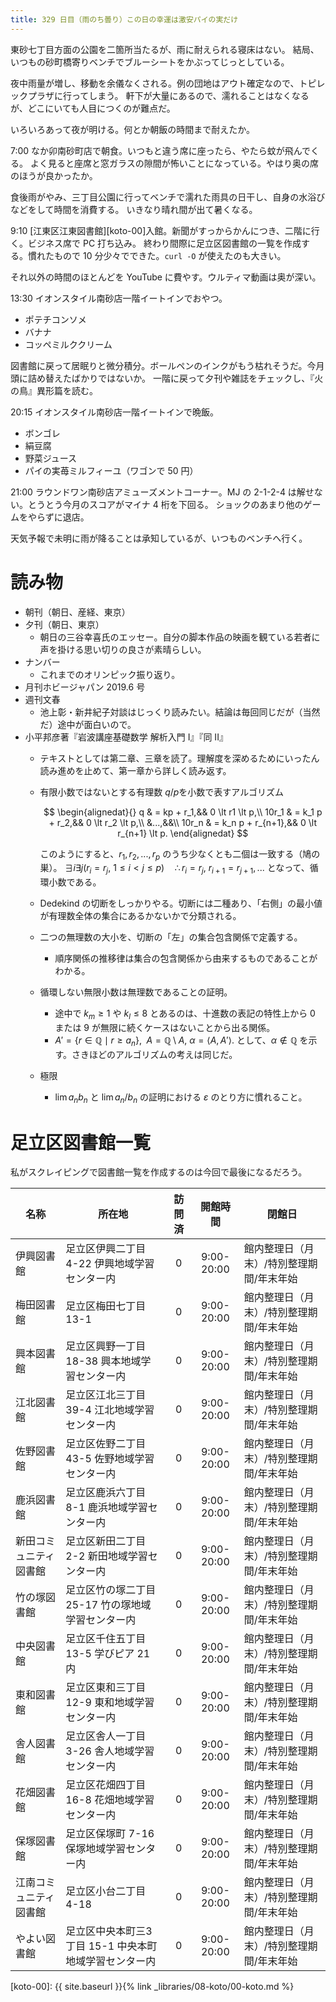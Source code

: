 ```yaml
---
title: 329 日目（雨のち曇り）この日の幸運は激安パイの実だけ
---
```


東砂七丁目方面の公園を二箇所当たるが、雨に耐えられる寝床はない。
結局、いつもの砂町橋寄りベンチでブルーシートをかぶってじっとしている。

夜中雨量が増し、移動を余儀なくされる。例の団地はアウト確定なので、トピレックプラザに行ってしまう。
軒下が大量にあるので、濡れることはなくなるが、どこにいても人目につくのが難点だ。

いろいろあって夜が明ける。何とか朝飯の時間まで耐えたか。

7:00 なか卯南砂町店で朝食。いつもと違う席に座ったら、やたら蚊が飛んでくる。
よく見ると座席と窓ガラスの隙間が怖いことになっている。やはり奥の席のほうが良かったか。

食後雨がやみ、三丁目公園に行ってベンチで濡れた雨具の日干し、自身の水浴びなどをして時間を消費する。
いきなり晴れ間が出て暑くなる。

9:10 [江東区江東図書館][koto-00]入館。新聞がすっからかんにつき、二階に行く。ビジネス席で PC 打ち込み。
終わり間際に足立区図書館の一覧を作成する。慣れたもので 10 分少々でできた。`curl -O` が使えたのも大きい。

それ以外の時間のほとんどを YouTube に費やす。ウルティマ動画は奥が深い。

13:30 イオンスタイル南砂店一階イートインでおやつ。
* ポテチコンソメ
* バナナ
* コッペミルククリーム

図書館に戻って居眠りと微分積分。ボールペンのインクがもう枯れそうだ。今月頭に詰め替えたばかりではないか。
一階に戻って夕刊や雑誌をチェックし、『火の鳥』異形篇を読む。

20:15 イオンスタイル南砂店一階イートインで晩飯。
* ボンゴレ
* 絹豆腐
* 野菜ジュース
* パイの実苺ミルフィーユ（ワゴンで 50 円）

21:00 ラウンドワン南砂店アミューズメントコーナー。MJ の 2-1-2-4 は解せない。とうとう今月のスコアがマイナ 4 桁を下回る。
ショックのあまり他のゲームをやらずに退店。

天気予報で未明に雨が降ることは承知しているが、いつものベンチへ行く。

# 読み物

* 朝刊（朝日、産経、東京）
* 夕刊（朝日、東京）
  * 朝日の三谷幸喜氏のエッセー。自分の脚本作品の映画を観ている若者に声を掛ける思い切りの良さが素晴らしい。
* ナンバー
  * これまでのオリンピック振り返り。
* 月刊ホビージャパン 2019.6 号
* 週刊文春
  * 池上彰・新井紀子対談はじっくり読みたい。結論は毎回同じだが（当然だ）途中が面白いので。
* 小平邦彦著『岩波講座基礎数学 解析入門 I』『同 II』
  * テキストとしては第二章、三章を読了。理解度を深めるためにいったん読み進めを止めて、第一章から詳しく読み返す。
  * 有限小数ではないとする有理数 $q/p$を小数で表すアルゴリズム

    $$
    \begin{alignedat}{}
        q & = kp + r_1,&& 0 \lt r1 \lt p,\\
    10r_1 & = k_1 p + r_2,&& 0 \lt r_2 \lt p,\\
          &...,&&\\
    10r_n & = k_n p + r_{n+1},&& 0 \lt r_{n+1} \lt p.
    \end{alignedat}
    $$

    このようにすると、$r_1, r_2, ..., r_p$ のうち少なくとも二個は一致する（鳩の巣）。
    $\exists i \exists j (r_i = r_j,\ 1 \le i \lt j \le p)\quad \therefore r_i = r_j,\ r_{i + 1} = r_{j + 1}, ...$
    となって、循環小数である。
  * Dedekind の切断をしっかりやる。切断には二種あり、「右側」の最小値が有理数全体の集合にあるかないかで分類される。
  * 二つの無理数の大小を、切断の「左」の集合包含関係で定義する。
    * 順序関係の推移律は集合の包含関係から由来するものであることがわかる。
  * 循環しない無限小数は無理数であることの証明。
    * 途中で $k_m \ge 1$ や $k_l \le 8$ とあるのは、十進数の表記の特性上から 0 または 9 が無限に続くケースはないことから出る関係。
    * $A' = \lbrace r \in \mathbb{Q} \mid r \ge a_n\rbrace,\;\ A = \mathbb{Q}\setminus{A},\ \alpha = \langle A, A' \rangle.$
      として、$\alpha \notin \mathbb{Q}$ を示す。さきほどのアルゴリズムの考えは同じだ。
  * 極限
    * $\lim a_n b_n$ と $\lim a_n/b_n$ の証明における $\varepsilon$ のとり方に慣れること。

# 足立区図書館一覧

私がスクレイピングで図書館一覧を作成するのは今回で最後になるだろう。

| 名称                   | 所在地                                                | 訪問済 | 開館時間   | 閉館日                                   |
| ---------------------- | ----------------------------------------------------- | :----: |:----------:| ---------------------------------------- |
| 伊興図書館             | 足立区伊興二丁目 4-22 伊興地域学習センター内          |   0    | 9:00-20:00 | 館内整理日（月末）/特別整理期間/年末年始 |
| 梅田図書館             | 足立区梅田七丁目 13-1                                 |   0    | 9:00-20:00 | 館内整理日（月末）/特別整理期間/年末年始 |
| 興本図書館             | 足立区興野一丁目 18-38 興本地域学習センター内         |   0    | 9:00-20:00 | 館内整理日（月末）/特別整理期間/年末年始 |
| 江北図書館             | 足立区江北三丁目 39-4 江北地域学習センター内          |   0    | 9:00-20:00 | 館内整理日（月末）/特別整理期間/年末年始 |
| 佐野図書館             | 足立区佐野二丁目 43-5 佐野地域学習センター内          |   0    | 9:00-20:00 | 館内整理日（月末）/特別整理期間/年末年始 |
| 鹿浜図書館             | 足立区鹿浜六丁目 8-1 鹿浜地域学習センター内           |   0    | 9:00-20:00 | 館内整理日（月末）/特別整理期間/年末年始 |
| 新田コミュニティ図書館 | 足立区新田二丁目 2-2 新田地域学習センター内           |   0    | 9:00-20:00 | 館内整理日（月末）/特別整理期間/年末年始 |
| 竹の塚図書館           | 足立区竹の塚二丁目 25-17 竹の塚地域学習センター内     |   0    | 9:00-20:00 | 館内整理日（月末）/特別整理期間/年末年始 |
| 中央図書館             | 足立区千住五丁目 13-5 学びピア 21 内                  |   0    | 9:00-20:00 | 館内整理日（月末）/特別整理期間/年末年始 |
| 東和図書館             | 足立区東和三丁目 12-9 東和地域学習センター内          |   0    | 9:00-20:00 | 館内整理日（月末）/特別整理期間/年末年始 |
| 舎人図書館             | 足立区舎人一丁目 3-26 舎人地域学習センター内          |   0    | 9:00-20:00 | 館内整理日（月末）/特別整理期間/年末年始 |
| 花畑図書館             | 足立区花畑四丁目 16-8 花畑地域学習センター内          |   0    | 9:00-20:00 | 館内整理日（月末）/特別整理期間/年末年始 |
| 保塚図書館             | 足立区保塚町 7-16 保塚地域学習センター内              |   0    | 9:00-20:00 | 館内整理日（月末）/特別整理期間/年末年始 |
| 江南コミュニティ図書館 | 足立区小台二丁目 4-18                                 |   0    | 9:00-20:00 | 館内整理日（月末）/特別整理期間/年末年始 |
| やよい図書館           | 足立区中央本町三3丁目 15-1 中央本町地域学習センター内 |   0    | 9:00-20:00 | 館内整理日（月末）/特別整理期間/年末年始 |

[koto-00]: {{ site.baseurl }}{% link _libraries/08-koto/00-koto.md %}
